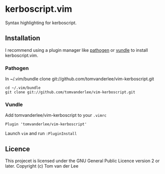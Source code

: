 # kerboscript.vim

Syntax highlighting for kerboscript.

## Installation

I recommend using a plugin manager like [pathogen](https://github.com/tpope/vim-pathogen) or [vundle](https://github.com/gmarik/Vundle.vim) to install kerboscript.vim.

### Pathogen

In ~/.vim/bundle clone git://github.com/tomvanderlee/vim-kerboscript.git

    cd ~/.vim/bundle
    git clone git://github.com/tomvanderlee/vim-kerboscript.git

### Vundle

Add tomvanderlee/vim-kerboscript to your `.vimrc`

    Plugin 'tomvanderlee/vim-kerboscript'

Launch `vim` and run `:PluginInstall`

## Licence

This projecet is licensed under the GNU General Public Licence version 2 or later.
Copyright (c) Tom van der Lee
